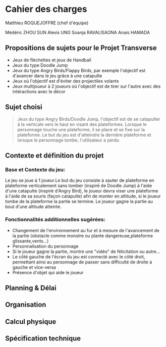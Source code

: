 # Cahier des charges

Matthieu ROQUEJOFFRE (chef d'équipe)

Médéric ZHOU SUN
Alexis UNG
Soanja RAVALISAONA
Anais HAMADA

## Propositions de sujets pour le Projet Transverse

* Jeux de fléchettes et jeux de Handball
* Jeux du type Doodle Jump
* Jeux du type Angry Birds/Flappy Birds, par exemple l'objectif est d'avancer dans le jeu grâce à une catapulte
* Jeux où l'objectif est d'éviter des projectiles volants
* Jeux multijoueur à 2 joueurs où l'objectif est de tirer sur l'autre avec des intéractions avec le décor

## Sujet choisi

> Jeux du type Angry Birds/Doodle Jump, l'objectif est de se catapulter à la verticale vers le haut en visant des plateformes. Lorsque le personnage touche une plateforme, il se place et se fixe sur la plateforme. Le but du jeu est d'atteindre la dernière plateforme et lorsque le personnage tombe, l'utilisateur a perdu

## Contexte et définition du projet

### Base et Contexte du jeu:

Le jeu se joue à 1 joueur.Le but du jeu consiste à sauter de plateforme en plateforme verticalement sans tomber
(inspiré de  Doodle Jump) à l'aide d'une catapulte (inspiré d'Angry Bird), le joueur devra viser une plateforme 
à l'aide de sa souris (façon catapulte) afin de monter en altitude, si le joueur tombe de la plateforme la partie se termine.
Le joueur gagne la partie au bout d'une altitude atteinte.

### Fonctionnalités additionnelles sugérées:

* Changement de l'environnement au fur et à mesure de l'avancement de la partie 
(obstacle comme monstre ou plante dangereuse,plateforme glissante,vents...)
* Personnalisation du personnage 
* Si le joueur gagne la partie, montre une "vidéo" de félicitation ou autre...
* Le côté gauche de l'écran du jeu est connecté avec le côté droit, permettant ainsi au personnage de passer 
sans difficulté de droite à gauche et vice-versa
* Présence d'objet qui aide le joueur



<!-- explication du projet -->

## Planning & Délai

<!-- Planning -->

## Organisation

<!-- Cf. organisation.md -->

## Calcul physique

<!-- Calcul physique -->

## Spécification technique

<!-- Ce qui est lier au code -->
